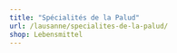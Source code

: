 ```yaml
---
title: "Spécialités de la Palud"
url: /lausanne/specialites-de-la-palud/
shop: Lebensmittel
---
```

